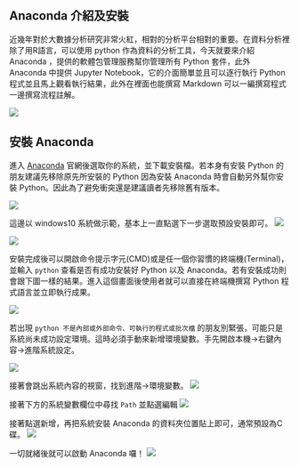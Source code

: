 ## Anaconda 介紹及安裝
近幾年對於大數據分析研究非常火紅，相對的分析平台相對的重要。在資料分析裡除了用R語言，可以使用 python 作為資料的分析工具，今天就要來介紹 Anaconda ，提供的軟體包管理服務幫你管理所有 Python 套件，此外 Anaconda 中提供 Jupyter Notebook，它的介面簡單並且可以逐行執行 Python 程式並且馬上觀看執行結果，此外在裡面也能撰寫 Markdown 可以一編撰寫程式一邊撰寫流程註解。

![](https://upload.wikimedia.org/wikipedia/en/c/cd/Anaconda_Logo.png)


## 安裝 Anaconda
進入 [Anaconda]() 官網後選取你的系統，並下載安裝檔。若本身有安裝 Python 的朋友建議先移除原先所安裝的 Python 因為安裝 Anaconda 時會自動另外幫你安裝 Python。因此為了避免衝突還是建議讀者先移除舊有版本。

![](./Screenshot/img0.1-1.png)

這邊以 windows10 系統做示範，基本上一直點選下一步選取預設安裝即可。
![](./Screenshot/img0.1-2.PNG)

![](./Screenshot/img0.1-3.PNG)

安裝完成後可以開啟命令提示字元(CMD)或是任一個你習慣的終端機(Terminal)，並輸入 `python` 查看是否有成功安裝好 Python 以及 Anaconda。若有安裝成功則會跟下圖一樣的結果。進入這個畫面後使用者就可以直接在終端機撰寫 Python 程式語言並立即執行成果。

![](./Screenshot/img0.1-4.PNG)

若出現 `python 不是內部或外部命令、可執行的程式或批次檔` 的朋友別緊張，可能只是系統尚未成功設定環境。這時必須手動來新增環境變數。手先開啟本機->右鍵內容->進階系統設定。

![](./Screenshot/img0.1-5.PNG)

接著會跳出系統內容的視窗，找到進階->環境變數。
![](./Screenshot/img0.1-6.PNG)

接著下方的系統變數欄位中尋找 `Path` 並點選編輯 
![](./Screenshot/img0.1-7.PNG)

接著點選新增，再把系統安裝 Anaconda 的資料夾位置貼上即可，通常預設為C碟。
![](./Screenshot/img0.1-8.png)

一切就緒後就可以啟動 Anaconda 囉！
![](./Screenshot/img0.1-9.png)


